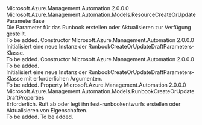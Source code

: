 <Type Name="RunbookCreateOrUpdateDraftParameters" FullName="Microsoft.Azure.Management.Automation.Models.RunbookCreateOrUpdateDraftParameters">
  <TypeSignature Language="C#" Value="public class RunbookCreateOrUpdateDraftParameters : Microsoft.Azure.Management.Automation.Models.ResourceCreateOrUpdateParameterBase" />
  <TypeSignature Language="ILAsm" Value=".class public auto ansi beforefieldinit RunbookCreateOrUpdateDraftParameters extends Microsoft.Azure.Management.Automation.Models.ResourceCreateOrUpdateParameterBase" />
  <TypeSignature Language="DocId" Value="T:Microsoft.Azure.Management.Automation.Models.RunbookCreateOrUpdateDraftParameters" />
  <TypeSignature Language="VB.NET" Value="Public Class RunbookCreateOrUpdateDraftParameters&#xA;Inherits ResourceCreateOrUpdateParameterBase" />
  <TypeSignature Language="F#" Value="type RunbookCreateOrUpdateDraftParameters = class&#xA;    inherit ResourceCreateOrUpdateParameterBase" />
  <AssemblyInfo>
    <AssemblyName>Microsoft.Azure.Management.Automation</AssemblyName>
    <AssemblyVersion>2.0.0.0</AssemblyVersion>
  </AssemblyInfo>
  <Base>
    <BaseTypeName>Microsoft.Azure.Management.Automation.Models.ResourceCreateOrUpdateParameterBase</BaseTypeName>
  </Base>
  <Interfaces />
  <Docs>
    <summary>
            Die Parameter für das Runbook erstellen oder Aktualisieren zur Verfügung gestellt.
            </summary>
    <remarks>To be added.</remarks>
  </Docs>
  <Members>
    <Member MemberName=".ctor">
      <MemberSignature Language="C#" Value="public RunbookCreateOrUpdateDraftParameters ();" />
      <MemberSignature Language="ILAsm" Value=".method public hidebysig specialname rtspecialname instance void .ctor() cil managed" />
      <MemberSignature Language="DocId" Value="M:Microsoft.Azure.Management.Automation.Models.RunbookCreateOrUpdateDraftParameters.#ctor" />
      <MemberSignature Language="VB.NET" Value="Public Sub New ()" />
      <MemberType>Constructor</MemberType>
      <AssemblyInfo>
        <AssemblyName>Microsoft.Azure.Management.Automation</AssemblyName>
        <AssemblyVersion>2.0.0.0</AssemblyVersion>
      </AssemblyInfo>
      <Parameters />
      <Docs>
        <summary>
            Initialisiert eine neue Instanz der RunbookCreateOrUpdateDraftParameters-Klasse.
            </summary>
        <remarks>To be added.</remarks>
      </Docs>
    </Member>
    <Member MemberName=".ctor">
      <MemberSignature Language="C#" Value="public RunbookCreateOrUpdateDraftParameters (Microsoft.Azure.Management.Automation.Models.RunbookCreateOrUpdateDraftProperties properties);" />
      <MemberSignature Language="ILAsm" Value=".method public hidebysig specialname rtspecialname instance void .ctor(class Microsoft.Azure.Management.Automation.Models.RunbookCreateOrUpdateDraftProperties properties) cil managed" />
      <MemberSignature Language="DocId" Value="M:Microsoft.Azure.Management.Automation.Models.RunbookCreateOrUpdateDraftParameters.#ctor(Microsoft.Azure.Management.Automation.Models.RunbookCreateOrUpdateDraftProperties)" />
      <MemberSignature Language="VB.NET" Value="Public Sub New (properties As RunbookCreateOrUpdateDraftProperties)" />
      <MemberSignature Language="F#" Value="new Microsoft.Azure.Management.Automation.Models.RunbookCreateOrUpdateDraftParameters : Microsoft.Azure.Management.Automation.Models.RunbookCreateOrUpdateDraftProperties -&gt; Microsoft.Azure.Management.Automation.Models.RunbookCreateOrUpdateDraftParameters" Usage="new Microsoft.Azure.Management.Automation.Models.RunbookCreateOrUpdateDraftParameters properties" />
      <MemberType>Constructor</MemberType>
      <AssemblyInfo>
        <AssemblyName>Microsoft.Azure.Management.Automation</AssemblyName>
        <AssemblyVersion>2.0.0.0</AssemblyVersion>
      </AssemblyInfo>
      <Parameters>
        <Parameter Name="properties" Type="Microsoft.Azure.Management.Automation.Models.RunbookCreateOrUpdateDraftProperties" />
      </Parameters>
      <Docs>
        <param name="properties">To be added.</param>
        <summary>
            Initialisiert eine neue Instanz der RunbookCreateOrUpdateDraftParameters-Klasse mit erforderlichen Argumenten.
            </summary>
        <remarks>To be added.</remarks>
      </Docs>
    </Member>
    <Member MemberName="Properties">
      <MemberSignature Language="C#" Value="public Microsoft.Azure.Management.Automation.Models.RunbookCreateOrUpdateDraftProperties Properties { get; set; }" />
      <MemberSignature Language="ILAsm" Value=".property instance class Microsoft.Azure.Management.Automation.Models.RunbookCreateOrUpdateDraftProperties Properties" />
      <MemberSignature Language="DocId" Value="P:Microsoft.Azure.Management.Automation.Models.RunbookCreateOrUpdateDraftParameters.Properties" />
      <MemberSignature Language="VB.NET" Value="Public Property Properties As RunbookCreateOrUpdateDraftProperties" />
      <MemberSignature Language="F#" Value="member this.Properties : Microsoft.Azure.Management.Automation.Models.RunbookCreateOrUpdateDraftProperties with get, set" Usage="Microsoft.Azure.Management.Automation.Models.RunbookCreateOrUpdateDraftParameters.Properties" />
      <MemberType>Property</MemberType>
      <AssemblyInfo>
        <AssemblyName>Microsoft.Azure.Management.Automation</AssemblyName>
        <AssemblyVersion>2.0.0.0</AssemblyVersion>
      </AssemblyInfo>
      <ReturnValue>
        <ReturnType>Microsoft.Azure.Management.Automation.Models.RunbookCreateOrUpdateDraftProperties</ReturnType>
      </ReturnValue>
      <Docs>
        <summary>
            Erforderlich. Ruft ab oder legt ihn fest-runbookentwurfs erstellen oder Aktualisieren von Eigenschaften.
            </summary>
        <value>To be added.</value>
        <remarks>To be added.</remarks>
      </Docs>
    </Member>
  </Members>
</Type>